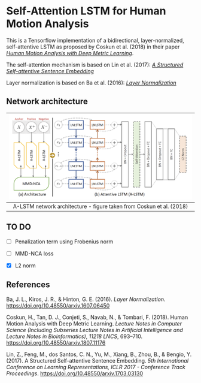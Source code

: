 # Self-Attention LSTM for Human Motion Analysis

This is a Tensorflow implementation of a bidirectional, layer-normalized, self-attentive LSTM as proposed by Coskun et al. (2018) in their paper [_Human Motion Analysis with Deep Metric Learning_](https://arxiv.org/abs/1807.11176v2).

The self-attention mechanism is based on Lin et al. (2017): [_A Structured Self-attentive Sentence Embedding_](https://arxiv.org/abs/1703.03130v1)

Layer normalization is based on Ba et al. (2016): [_Layer Normalization_](https://arxiv.org/abs/1607.06450v1)


## Network architecture
| ![alt text](/img/architecture.png) |
|:--:|
| A-LSTM network architecture - figure taken from Coskun et al. (2018) |


## TO DO
- [ ] Penalization term using Frobenius norm
- [ ] MMD-NCA loss
- [x] L2 norm


## References
Ba, J. L., Kiros, J. R., & Hinton, G. E. (2016). _Layer Normalization_. https://doi.org/10.48550/arxiv.1607.06450

Coskun, H., Tan, D. J., Conjeti, S., Navab, N., & Tombari, F. (2018). Human Motion Analysis with Deep Metric Learning. _Lecture Notes in Computer Science (Including Subseries Lecture Notes in Artificial Intelligence and Lecture Notes in Bioinformatics)_, _11218 LNCS_, 693–710. https://doi.org/10.48550/arxiv.1807.11176

Lin, Z., Feng, M., dos Santos, C. N., Yu, M., Xiang, B., Zhou, B., & Bengio, Y. (2017). A Structured Self-attentive Sentence Embedding. _5th International Conference on Learning Representations, ICLR 2017 - Conference Track Proceedings_. https://doi.org/10.48550/arxiv.1703.03130
